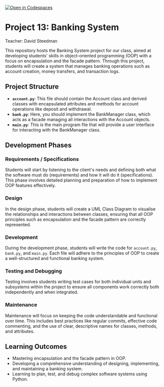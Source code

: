 [![Open in Codespaces](https://classroom.github.com/assets/launch-codespace-7f7980b617ed060a017424585567c406b6ee15c891e84e1186181d67ecf80aa0.svg)](https://classroom.github.com/open-in-codespaces?assignment_repo_id=15255820)
# Project 13: Banking System

Teacher: David Steedman

This repository hosts the Banking System project for our class, aimed at developing students' skills in object-oriented programming (OOP) with a focus on encapsulation and the facade pattern. Through this project, students will create a system that manages banking operations such as account creation, money transfers, and transaction logs.

## Project Structure
- **`account.py`**: This file should contain the Account class and derived classes with encapsulated attributes and methods for account operations like deposit and withdrawal.
- **`bank.py`**: Here, you should implement the BankManager class, which acts as a facade managing all interactions with the Account objects.
- **`main.py`**: This is the main program file that will provide a user interface for interacting with the BankManager class.

## Development Phases
### Requirements / Specifications
Students will start by listening to the client's needs and defining both what the software must do (requirements) and how it will do it (specifications). This phase involves detailed planning and preparation of how to implement OOP features effectively.

### Design
In the design phase, students will create a UML Class Diagram to visualise the relationships and interactions between classes, ensuring that all OOP principles such as encapsulation and the facade pattern are correctly represented.

### Development
During the development phase, students will write the code for `account.py`, `bank.py`, and `main.py`. Each file will adhere to the principles of OOP to create a well-structured and functional banking system.

### Testing and Debugging
Testing involves students writing test cases for both individual units and subsystems within the project to ensure all components work correctly both independently and when integrated.

### Maintenance
Maintenance will focus on keeping the code understandable and functional over time. This includes best practices like regular commits, effective code commenting, and the use of clear, descriptive names for classes, methods, and attributes.

## Learning Outcomes
- Mastering encapsulation and the facade pattern in OOP.
- Developing a comprehensive understanding of designing, implementing, and maintaining a banking system.
- Learning to plan, test, and debug complex software systems using Python.
